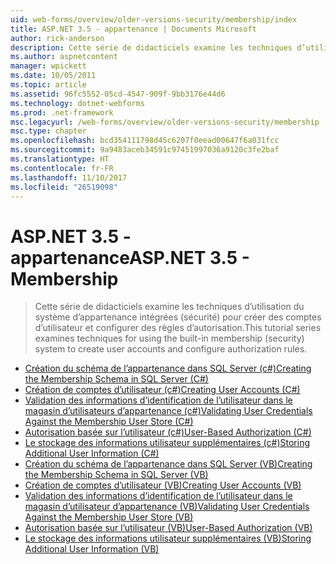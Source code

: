 ```yaml
---
uid: web-forms/overview/older-versions-security/membership/index
title: ASP.NET 3.5 - appartenance | Documents Microsoft
author: rick-anderson
description: Cette série de didacticiels examine les techniques d’utilisation du système d’appartenance intégrées (sécurité) pour créer des comptes d’utilisateur et configurer des règles d’autorisation.
ms.author: aspnetcontent
manager: wpickett
ms.date: 10/05/2011
ms.topic: article
ms.assetid: 96fc5552-05cd-4547-909f-9bb3176e44d6
ms.technology: dotnet-webforms
ms.prod: .net-framework
msc.legacyurl: /web-forms/overview/older-versions-security/membership
msc.type: chapter
ms.openlocfilehash: bcd354111798d45c6207f0eead00647f6a031fcc
ms.sourcegitcommit: 9a9483aceb34591c97451997036a9120c3fe2baf
ms.translationtype: HT
ms.contentlocale: fr-FR
ms.lasthandoff: 11/10/2017
ms.locfileid: "26519098"
---
```

<a name="aspnet-35---membership"></a><span data-ttu-id="de3ea-103">ASP.NET 3.5 - appartenance</span><span class="sxs-lookup"><span data-stu-id="de3ea-103">ASP.NET 3.5 - Membership</span></span>
====================
> <span data-ttu-id="de3ea-104">Cette série de didacticiels examine les techniques d’utilisation du système d’appartenance intégrées (sécurité) pour créer des comptes d’utilisateur et configurer des règles d’autorisation.</span><span class="sxs-lookup"><span data-stu-id="de3ea-104">This tutorial series examines techniques for using the built-in membership (security) system to create user accounts and configure authorization rules.</span></span>


- [<span data-ttu-id="de3ea-105">Création du schéma de l’appartenance dans SQL Server (c#)</span><span class="sxs-lookup"><span data-stu-id="de3ea-105">Creating the Membership Schema in SQL Server (C#)</span></span>](creating-the-membership-schema-in-sql-server-cs.md)
- [<span data-ttu-id="de3ea-106">Création de comptes d’utilisateur (c#)</span><span class="sxs-lookup"><span data-stu-id="de3ea-106">Creating User Accounts (C#)</span></span>](creating-user-accounts-cs.md)
- [<span data-ttu-id="de3ea-107">Validation des informations d’identification de l’utilisateur dans le magasin d’utilisateurs d’appartenance (c#)</span><span class="sxs-lookup"><span data-stu-id="de3ea-107">Validating User Credentials Against the Membership User Store (C#)</span></span>](validating-user-credentials-against-the-membership-user-store-cs.md)
- [<span data-ttu-id="de3ea-108">Autorisation basée sur l’utilisateur (c#)</span><span class="sxs-lookup"><span data-stu-id="de3ea-108">User-Based Authorization (C#)</span></span>](user-based-authorization-cs.md)
- [<span data-ttu-id="de3ea-109">Le stockage des informations utilisateur supplémentaires (c#)</span><span class="sxs-lookup"><span data-stu-id="de3ea-109">Storing Additional User Information (C#)</span></span>](storing-additional-user-information-cs.md)
- [<span data-ttu-id="de3ea-110">Création du schéma de l’appartenance dans SQL Server (VB)</span><span class="sxs-lookup"><span data-stu-id="de3ea-110">Creating the Membership Schema in SQL Server (VB)</span></span>](creating-the-membership-schema-in-sql-server-vb.md)
- [<span data-ttu-id="de3ea-111">Création de comptes d’utilisateur (VB)</span><span class="sxs-lookup"><span data-stu-id="de3ea-111">Creating User Accounts (VB)</span></span>](creating-user-accounts-vb.md)
- [<span data-ttu-id="de3ea-112">Validation des informations d’identification de l’utilisateur dans le magasin d’utilisateur d’appartenance (VB)</span><span class="sxs-lookup"><span data-stu-id="de3ea-112">Validating User Credentials Against the Membership User Store (VB)</span></span>](validating-user-credentials-against-the-membership-user-store-vb.md)
- [<span data-ttu-id="de3ea-113">Autorisation basée sur l’utilisateur (VB)</span><span class="sxs-lookup"><span data-stu-id="de3ea-113">User-Based Authorization (VB)</span></span>](user-based-authorization-vb.md)
- [<span data-ttu-id="de3ea-114">Le stockage des informations utilisateur supplémentaires (VB)</span><span class="sxs-lookup"><span data-stu-id="de3ea-114">Storing Additional User Information (VB)</span></span>](storing-additional-user-information-vb.md)
